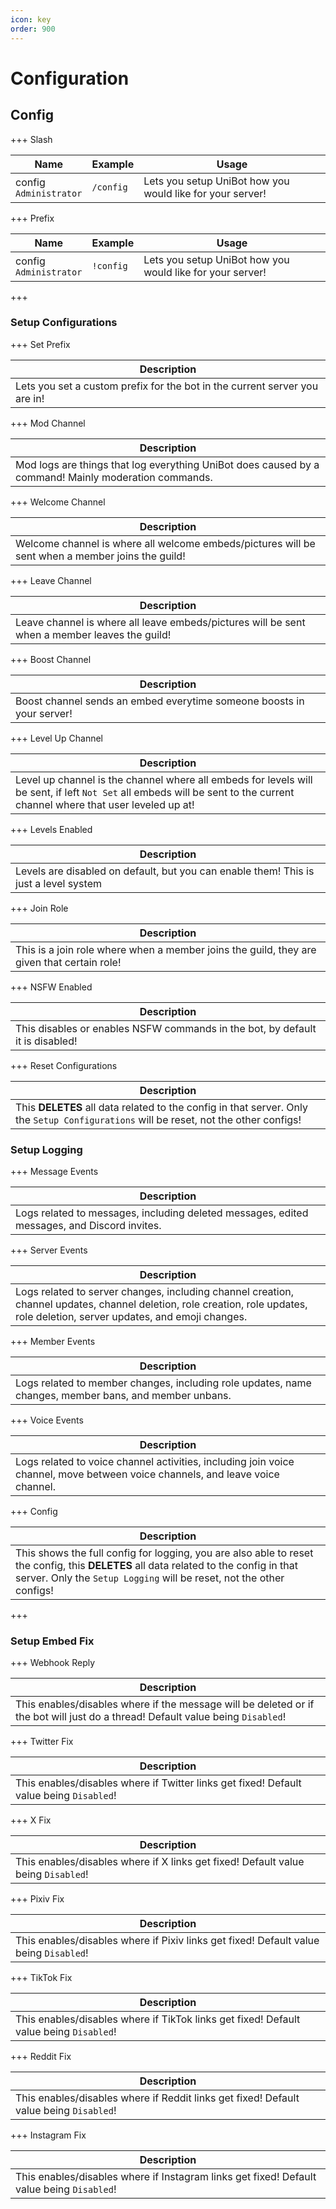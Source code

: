 ```yaml
---
icon: key
order: 900
---
```

# Configuration

## Config

+++ Slash

| Name                        | Example                               | Usage                                                                                                    |
|-----------------------------|---------------------------------------|----------------------------------------------------------------------------------------------------------|
| config<br>`Administrator`   | `/config`                             | Lets you setup UniBot how you would like for your server!                                                |


+++ Prefix

| Name                        | Example                               | Usage                                                                                                    |
|-----------------------------|---------------------------------------|----------------------------------------------------------------------------------------------------------|
| config<br>`Administrator`   | `!config`                             | Lets you setup UniBot how you would like for your server!                                                |
+++


### Setup Configurations

+++ Set Prefix

| Description                                                                                              |
|----------------------------------------------------------------------------------------------------------|
| Lets you set a custom prefix for the bot in the current server you are in!                               |

+++ Mod Channel

| Description                                                                                              |
|----------------------------------------------------------------------------------------------------------|
| Mod logs are things that log everything UniBot does caused by a command! Mainly moderation commands.     |

+++ Welcome Channel

| Description                                                                                              |
|----------------------------------------------------------------------------------------------------------|
| Welcome channel is where all welcome embeds/pictures will be sent when a member joins the guild!         |

+++ Leave Channel

| Description                                                                                   |
|-----------------------------------------------------------------------------------------------|
| Leave channel is where all leave embeds/pictures will be sent when a member leaves the guild! |

+++ Boost Channel

| Description                                                           |
|-----------------------------------------------------------------------|
| Boost channel sends an embed everytime someone boosts in your server! |

+++ Level Up Channel

| Description                                                                                                                                                               |
|---------------------------------------------------------------------------------------------------------------------------------------------------------------------------|
| Level up channel is the channel where all embeds for levels will be sent, if left `Not Set` all embeds will be sent to the current channel where that user leveled up at! |

+++ Levels Enabled

| Description                                                                          |
|--------------------------------------------------------------------------------------|
| Levels are disabled on default, but you can enable them! This is just a level system |

+++ Join Role

| Description                                                                                |
|--------------------------------------------------------------------------------------------|
| This is a join role where when a member joins the guild, they are given that certain role! |

+++ NSFW Enabled

| Description                                                                   |
|-------------------------------------------------------------------------------|
| This disables or enables NSFW commands in the bot, by default it is disabled! |

+++ Reset Configurations

| Description                                                                                                                           |
|---------------------------------------------------------------------------------------------------------------------------------------|
| This **DELETES** all data related to the config in that server. Only the `Setup Configurations` will be reset, not the other configs! |

### Setup Logging


+++ Message Events

| Description                                                                                 |
|---------------------------------------------------------------------------------------------|
| Logs related to messages, including deleted messages, edited messages, and Discord invites. |

+++ Server Events

| Description                                                                                                                                                                   |
|-------------------------------------------------------------------------------------------------------------------------------------------------------------------------------|
| Logs related to server changes, including channel creation, channel updates, channel deletion, role creation, role updates, role deletion, server updates, and emoji changes. |

+++ Member Events

| Description                                                                                           |
|-------------------------------------------------------------------------------------------------------|
| Logs related to member changes, including role updates, name changes, member bans, and member unbans. |

+++ Voice Events

| Description                                                                                                                   |
|-------------------------------------------------------------------------------------------------------------------------------|
| Logs related to voice channel activities, including join voice channel, move between voice channels, and leave voice channel. |

+++ Config

| Description                                                                                                                                                                                                   |
|---------------------------------------------------------------------------------------------------------------------------------------------------------------------------------------------------------------|
| This shows the full config for logging, you are also able to reset the config, this **DELETES** all data related to the config in that server. Only the `Setup Logging` will be reset, not the other configs! |
+++

### Setup Embed Fix

+++ Webhook Reply

| Description                                                                                                                     |
|---------------------------------------------------------------------------------------------------------------------------------|
| This enables/disables where if the message will be deleted or if the bot will just do a thread! Default value being `Disabled`! |

+++ Twitter Fix

| Description                                                                             |
|-----------------------------------------------------------------------------------------|
| This enables/disables where if Twitter links get fixed! Default value being `Disabled`! |

+++ X Fix

| Description                                                                       |
|-----------------------------------------------------------------------------------|
| This enables/disables where if X links get fixed! Default value being `Disabled`! |

+++ Pixiv Fix

| Description                                                                           |
|---------------------------------------------------------------------------------------|
| This enables/disables where if Pixiv links get fixed! Default value being `Disabled`! |

+++ TikTok Fix

| Description                                                                            |
|----------------------------------------------------------------------------------------|
| This enables/disables where if TikTok links get fixed! Default value being `Disabled`! |

+++ Reddit Fix

| Description                                                                            |
|----------------------------------------------------------------------------------------|
| This enables/disables where if Reddit links get fixed! Default value being `Disabled`! |

+++ Instagram Fix

| Description                                                                               |
|-------------------------------------------------------------------------------------------|
| This enables/disables where if Instagram links get fixed! Default value being `Disabled`! |

